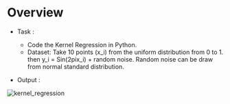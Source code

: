 # Overview

* Task :
  * Code the Kernel Regression in Python.
  * Dataset: Take 10 points (x_i) from the uniform distribution from 0 to 1. then y_i = Sin(2pix_i) + random noise. Random noise can be draw from normal standard distribution.


* Output : 


![kernel_regression](https://user-images.githubusercontent.com/69835817/113498172-2e1fd280-9528-11eb-9e76-8c8a09fd63de.png)

